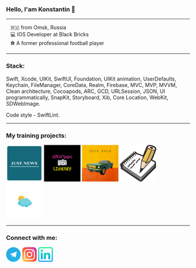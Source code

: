 ### Hello, I'am Konstantin 👋
___

&nbsp; &nbsp;🇷🇺 from Omsk, Russia
<br /> &nbsp; &nbsp;💻 IOS Developer at Black Bricks
<br /> &nbsp; &nbsp;⚽️ A former professional football player

___

### Stack:
Swift, Xcode, UIKit, SwiftUI, Foundation, UIKit animation, UserDefaults, Keychain, FileManager, CoreData, Realm, Firebase, MVC, MVP, MVVM, Clean architecture, Cocoapods, ARC, GCD, URLSession, JSON, UI programmatically, SnapKit, Storyboard, Xib, Core Location, WebKit, SDWebImage.

Сode style - SwiftLint.

___

### My training projects:


[<img src="https://github.com/Dmitrievskij90/Readme/blob/main/AppScreenshots/NewsApp/App%20icon.png" height='100'>][news app]
[<img src="https://github.com/Dmitrievskij90/Readme/blob/main/AppScreenshots/UnsplashLibrary/App%20icon.png" height='100'>][unsplash library]
[<img src="https://github.com/Dmitrievskij90/Readme/blob/main/AppScreenshots/MainRoad/app_icon.png" height='100'>][main road]
[<img src="https://github.com/Dmitrievskij90/Readme/blob/main/AppScreenshots/RealmShop/ic_pencil.png" height='100'>][realm shop]
[<img src="https://github.com/Dmitrievskij90/Readme/blob/main/AppScreenshots/WeatherApp/1024.png" height='100'>][weather app]


[weather app]: https://github.com/Dmitrievskij90/WeatherApp-IOS
[realm shop]: https://github.com/Dmitrievskij90/Realm-Shop
[main road]: https://github.com/Dmitrievskij90/Main-Road.
[news app]: https://github.com/Dmitrievskij90/NewsApp
[unsplash library]: https://github.com/Dmitrievskij90/UnsplashLibrary
___

### Connect with me:


[<img src="https://github.com/Dmitrievskij90/Dmitrievskij90/blob/main/Assets/telegram.png" height='40'>][telegram]
[<img src="https://github.com/Dmitrievskij90/Dmitrievskij90/blob/main/Assets/instagram.png" height='40'>][instagram]
[<img src="https://github.com/Dmitrievskij90/Dmitrievskij90/blob/main/Assets/linkedin.png" height='40'>][linkedin]

[linkedin]: https://www.linkedin.com/in/константин-дмитриевский-7b4b59203
[instagram]: https://instagram.com/dmitrievskiy_k
[telegram]: https://t.me/Dmitrievskij90
